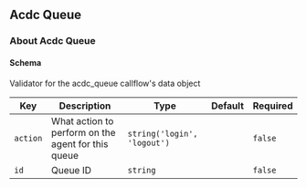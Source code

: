 ## Acdc Queue

### About Acdc Queue

#### Schema

Validator for the acdc_queue callflow's data object



Key | Description | Type | Default | Required
--- | ----------- | ---- | ------- | --------
`action` | What action to perform on the agent for this queue | `string('login', 'logout')` |   | `false`
`id` | Queue ID | `string` |   | `false`


